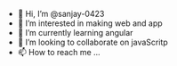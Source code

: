 - 👋 Hi, I’m @sanjay-0423
- 👀 I’m interested in making web and app
- 🌱 I’m currently learning angular
- 💞️ I’m looking to collaborate on javaScritp
- 📫 How to reach me ...

<!---
sanjay-0423/sanjay-0423 is a ✨ special ✨ repository because its `README.md` (this file) appears on your GitHub profile.
You can click the Preview link to take a look at your changes.
--->
